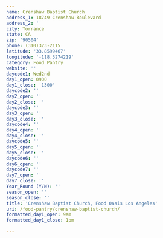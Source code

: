 ```yaml
---
name: Crenshaw Baptist Church
address_1: 18749 Crenshaw Boulevard
address_2: ''
city: Torrance
state: CA
zip: '90504'
phone: (310)323-2115
latitude: '33.8599467'
longitude: '-118.3274219'
category: Food Pantry
website: ''
daycode1: Wed2nd
day1_open: 0900
day1_close: '1300'
daycode2: ''
day2_open: ''
day2_close: ''
daycode3: ''
day3_open: ''
day3_close: ''
daycode4: ''
day4_open: ''
day4_close: ''
daycode5: ''
day5_open: ''
day5_close: ''
daycode6: ''
day6_open: ''
daycode7: ''
day7_open: ''
day7_close: ''
Year_Round (Y/N): ''
season_open: ''
season_close: ''
title: 'Crenshaw Baptist Church, Food Oasis Los Angeles'
uri: /food-pantry/crenshaw-baptist-church/
formatted_day1_open: 9am
formatted_day1_close: 1pm

---
```

